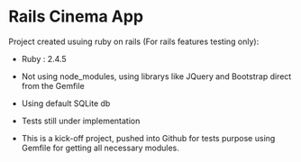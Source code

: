 # Rails Cinema App

Project created usuing ruby on rails (For rails features testing only):

* Ruby : 2.4.5

* Not using node_modules, using librarys like JQuery and Bootstrap direct from the Gemfile

* Using default SQLite db

* Tests still under implementation

* This is a kick-off project, pushed into Github for tests purpose using Gemfile for getting all necessary modules.
